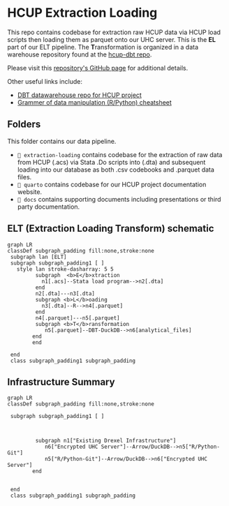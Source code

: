 # HCUP Extraction Loading

This repo contains codebase for extraction raw HCUP data via HCUP load scripts then loading them as parquet onto our UHC server. This is the **EL** part of our ELT pipeline. The **T**ransformation is organized in a data warehouse repository found at the [hcup-dbt repo](https://github.com/Drexel-UHC/hcup-dbt).

Please visit this [repository's GitHub page](https://drexel-uhc.github.io/hcup-extraction-loading/) for additional details.

Other useful links include:

- [DBT datawarehouse repo for HCUP project](https://github.com/Drexel-UHC/hcup-dbt)
- [Grammer of data manipulation (R/Python) cheatsheet](https://github.com/ran-codes/python-rstudio)


## Folders 
This folder contains our data pipeline.

- `📁 extraction-loading` contains codebase for the extraction of raw data from HCUP  (.acs) via Stata .Do scripts into (.dta) and subsequent loading into our database as both .csv codebooks and .parquet data files.
- `📁 quarto` contains codebase for our HCUP project documentation website.
- `📁 docs` contains supporting documents including presentations or third party documentation. 

## ELT (Extraction Loading Transform) schematic


```mermaid
graph LR
classDef subgraph_padding fill:none,stroke:none
 subgraph lan [ELT]
 subgraph subgraph_padding1 [ ]
   style lan stroke-dasharray: 5 5
         subgraph  <b>E</b>xtraction
           n1[.acs]--Stata load program-->n2[.dta]
         end
         n2[.dta]---n3[.dta]
         subgraph <b>L</b>oading
           n3[.dta]--R-->n4[.parquet]
         end
         n4[.parquet]---n5[.parquet]
         subgraph <b>T</b>ransformation
            n5[.parquet]--DBT-DuckDB-->n6[analytical_files]
        end
        end
 
 end       
 class subgraph_padding1 subgraph_padding
```

## Infrastructure Summary

```mermaid
graph LR
classDef subgraph_padding fill:none,stroke:none

 subgraph subgraph_padding1 [ ]
  
        
        
         subgraph n1["Existing Drexel Infrastructure"]
            n6["Encrypted UHC Server"]--Arrow/DuckDB-->n5["R/Python-Git"]
            n5["R/Python-Git"]--Arrow/DuckDB-->n6["Encrypted UHC Server"]
        end
     
 
 end       
 class subgraph_padding1 subgraph_padding
```
